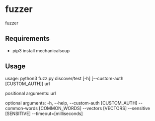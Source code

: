 # fuzzer

fuzzer

## Requirements

- pip3 install mechanicalsoup

## Usage

usage: python3 fuzz.py discover/test [-h] [--custom-auth [CUSTOM_AUTH]] url

positional arguments:
  url

optional arguments:
  -h, --help,
  --custom-auth [CUSTOM_AUTH]
  --common-words [COMMON_WORDS]
  --vectors [VECTORS]
  --sensitive [SENSITIVE]
  --timeout=[milliseconds]

